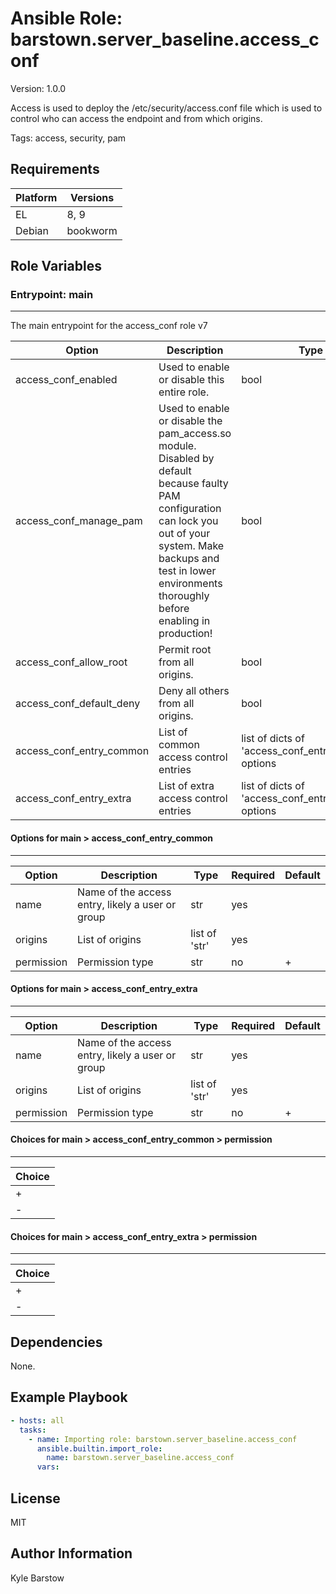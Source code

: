<!-- BEGIN_ANSIBLE_DOCS -->
# Ansible Role: barstown.server_baseline.access_conf
Version: 1.0.0

Access is used to deploy the /etc/security/access.conf file which is used
to control who can access the endpoint and from which origins.


Tags: access, security, pam


## Requirements

| Platform | Versions |
| -------- | -------- |
| EL | 8, 9 |
| Debian | bookworm |


## Role Variables

### Entrypoint: main
---
The main entrypoint for the access_conf role v7

|Option|Description|Type|Required|Default|
|---|---|---|---|---|
| access_conf_enabled | Used to enable or disable this entire role. | bool | no | true |
| access_conf_manage_pam | Used to enable or disable the pam_access.so module. Disabled by default because faulty PAM configuration can lock you out of your system. Make backups and test in lower environments thoroughly before enabling in production! | bool | no | false |
| access_conf_allow_root | Permit root from all origins. | bool | no | true |
| access_conf_default_deny | Deny all others from all origins. | bool | no | true |
| access_conf_entry_common | List of common access control entries | list of dicts of 'access_conf_entry_common' options | no |  |
| access_conf_entry_extra | List of extra access control entries | list of dicts of 'access_conf_entry_extra' options | no |  |

#### Options for main > access_conf_entry_common
---
|Option|Description|Type|Required|Default|
|---|---|---|---|---|
| name | Name of the access entry, likely a user or group | str | yes |  |
| origins | List of origins | list of 'str' | yes |  |
| permission | Permission type | str | no | + |

#### Options for main > access_conf_entry_extra
---
|Option|Description|Type|Required|Default|
|---|---|---|---|---|
| name | Name of the access entry, likely a user or group | str | yes |  |
| origins | List of origins | list of 'str' | yes |  |
| permission | Permission type | str | no | + |

#### Choices for main > access_conf_entry_common > permission
---
|Choice|
|---|
| + |
| - |

#### Choices for main > access_conf_entry_extra > permission
---
|Choice|
|---|
| + |
| - |


## Dependencies
None.


## Example Playbook

```yml
- hosts: all
  tasks:
    - name: Importing role: barstown.server_baseline.access_conf
      ansible.builtin.import_role:
        name: barstown.server_baseline.access_conf
      vars:
```


## License

MIT


## Author Information
Kyle Barstow
<!-- END_ANSIBLE_DOCS -->
